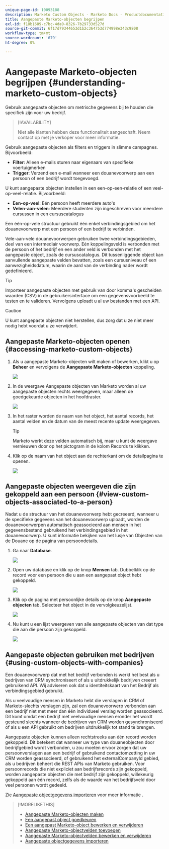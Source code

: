 ```yaml
---
unique-page-id: 10093188
description: Marketo Custom Objects - Marketo Docs - Productdocumentatie
title: Aangepaste Marketo-objecten begrijpen
exl-id: f18b1689-c7bc-4da0-8326-7b29733d527d
source-git-commit: 6f17d79344653d1b2c364753d774998e343c9808
workflow-type: tm+mt
source-wordcount: '679'
ht-degree: 0%

---
```


# Aangepaste Marketo-objecten begrijpen {#understanding-marketo-custom-objects}

Gebruik aangepaste objecten om metrische gegevens bij te houden die specifiek zijn voor uw bedrijf.

>[!AVAILABILITY]
>
>Niet alle klanten hebben deze functionaliteit aangeschaft. Neem contact op met je verkoper voor meer informatie.

Gebruik aangepaste objecten als filters en triggers in slimme campagnes. Bijvoorbeeld:

* **Filter**: Alleen e-mails sturen naar eigenaars van specifieke voertuigmerken
* **Trigger**: Verzend een e-mail wanneer een douanevoorwerp aan een persoon of een bedrijf wordt toegevoegd.

U kunt aangepaste objecten instellen in een een-op-een-relatie of een veel-op-veel-relatie. Bijvoorbeeld:

* **Een-op-veel**: Eén persoon heeft meerdere auto&#39;s
* **Velen-aan-velen**: Meerdere studenten zijn ingeschreven voor meerdere cursussen in een cursuscatalogus

Een één-op-vele structuur gebruikt één enkel verbindingsgebied om het douanevoorwerp met een persoon of een bedrijf te verbinden.

Vele-aan-vele douanevoorwerpen gebruiken twee verbindingsgebieden, deel van een intermediair voorwerp. Eén koppelingsveld is verbonden met de persoon of het bedrijf en een ander veld is verbonden met het aangepaste object, zoals de cursuscatalogus. Dit tussenliggende object kan aanvullende aangepaste velden bevatten, zoals een cursusniveau of een aanwezigheidsdatum, waarin de aard van de verbinding nader wordt gedefinieerd.

>[!TIP]
>
>Importeer aangepaste objecten met gebruik van door komma&#39;s gescheiden waarden (CSV) in de gebruikersinterface om een gegevensvoorbeeld te testen en te valideren. Vervolgens uploadt u al uw bestanden met een API.

>[!CAUTION]
>
>U kunt aangepaste objecten niet herstellen, dus zorg dat u ze niet meer nodig hebt voordat u ze verwijdert.

## Aangepaste Marketo-objecten openen {#accessing-marketo-custom-objects}

1. Als u aangepaste Marketo-objecten wilt maken of bewerken, klikt u op **Beheer** en vervolgens de **Aangepaste Marketo-objecten** koppeling.

   ![](assets/understanding-marketo-custom-objects-1.png)

1. In de weergave Aangepaste objecten van Marketo worden al uw aangepaste objecten rechts weergegeven, maar alleen de goedgekeurde objecten in het hoofdraster.

   ![](assets/understanding-marketo-custom-objects-2.png)

1. In het raster worden de naam van het object, het aantal records, het aantal velden en de datum van de meest recente update weergegeven.

   >[!TIP]
   >
   >Marketo werkt deze velden automatisch bij, maar u kunt de weergave vernieuwen door op het pictogram in de kolom Records te klikken.

1. Klik op de naam van het object aan de rechterkant om de detailpagina te openen.

   ![](assets/understanding-marketo-custom-objects-3.png)

## Aangepaste objecten weergeven die zijn gekoppeld aan een persoon {#view-custom-objects-associated-to-a-person}

Nadat u de structuur van het douanevoorwerp hebt gecreeerd, wanneer u de specifieke gegevens van het douanevoorwerp uploadt, worden de douanevoorwerpen automatisch geassocieerd aan mensen in het gegevensbestand gebruikend het verbindingsgebied in het douanevoorwerp. U kunt informatie bekijken van het lusje van Objecten van de Douane op de pagina van persoondetails.

1. Ga naar **Database**.

   ![](assets/understanding-marketo-custom-objects-4.png)

1. Open uw database en klik op de knop **Mensen** tab. Dubbelklik op de record voor een persoon die u aan een aangepast object hebt gekoppeld.

   ![](assets/understanding-marketo-custom-objects-5.png)

1. Klik op de pagina met persoonlijke details op de knop **Aangepaste objecten** tab. Selecteer het object in de vervolgkeuzelijst.

   ![](assets/understanding-marketo-custom-objects-6.png)

1. Nu kunt u een lijst weergeven van alle aangepaste objecten van dat type die aan die persoon zijn gekoppeld.

   ![](assets/understanding-marketo-custom-objects-7.png)

## Aangepaste objecten gebruiken met bedrijven {#using-custom-objects-with-companies}

Een douanevoorwerp dat met het bedrijf verbonden is werkt het best als u bedrijven van CRM synchroniseert of als u uitdrukkelijk bedrijven creeert gebruikend API. Wij adviseren ook dat u identiteitskaart van het Bedrijf als verbindingsgebied gebruikt.

Als u veelvoudige mensen in Marketo hebt die verslagen in CRM of Marketo-slechts verslagen zijn, zal een douanevoorwerp verbonden aan een bedrijf niet met meer dan één individueel verslag worden geassocieerd. Dit komt omdat een bedrijf met veelvoudige mensen eronder het wordt gesteund slechts wanneer de bedrijven van CRM worden gesynchroniseerd of als u een API gebruikt om bedrijven uitdrukkelijk tot stand te brengen.

Aangepaste objecten kunnen alleen rechtstreeks aan één record worden gekoppeld. Dit betekent dat wanneer uw type van douaneobjecten door bedrijfgebied wordt verbonden, u zou moeten ervoor zorgen dat uw persoonverslagen aan een bedrijf of gebruikend contactomzetting in uw CRM worden geassocieerd, of gebruikend het externalCompanyId gebied, als u bedrijven beheert die REST APIs van Marketo gebruiken. Voor persoonrecords die niet expliciet aan bedrijfsrecords zijn gekoppeld, worden aangepaste objecten die met bedrijf zijn gekoppeld, willekeurig gekoppeld aan één record, zelfs als de waarde van het bedrijfsveld door veel personen wordt gedeeld.

Zie [Aangepaste objectgegevens importeren](/help/marketo/product-docs/administration/marketo-custom-objects/import-custom-object-data.md) voor meer informatie .

>[!MORELIKETHIS]
>
>* [Aangepaste Marketo-objecten maken](/help/marketo/product-docs/administration/marketo-custom-objects/create-marketo-custom-objects.md)
>* [Een aangepast object goedkeuren](/help/marketo/product-docs/administration/marketo-custom-objects/approve-a-custom-object.md)
>* [Een aangepast Marketo-object bewerken en verwijderen](/help/marketo/product-docs/administration/marketo-custom-objects/edit-and-delete-a-marketo-custom-object.md)
>* [Aangepaste Marketo-objectvelden toevoegen](/help/marketo/product-docs/administration/marketo-custom-objects/add-marketo-custom-object-fields.md)
>* [Aangepaste Marketo-objectvelden bewerken en verwijderen](/help/marketo/product-docs/administration/marketo-custom-objects/edit-and-delete-marketo-custom-object-fields.md)
>* [Aangepaste objectgegevens importeren](/help/marketo/product-docs/administration/marketo-custom-objects/import-custom-object-data.md)

